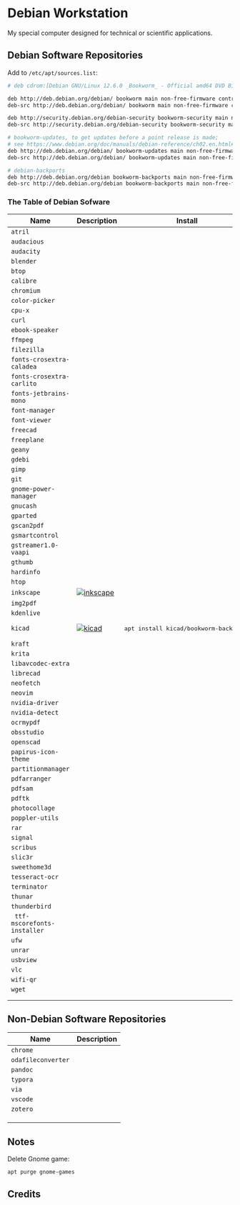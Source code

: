 # Debian Workstation

My special computer designed for technical or scientific applications.

## Debian Software Repositories

Add to `/etc/apt/sources.list`:

```bash
# deb cdrom:[Debian GNU/Linux 12.6.0 _Bookworm_ - Official amd64 DVD Binary-1 with firmware 20240629-10:19]/ bo>

deb http://deb.debian.org/debian/ bookworm main non-free-firmware contrib non-free
deb-src http://deb.debian.org/debian/ bookworm main non-free-firmware contrib non-free

deb http://security.debian.org/debian-security bookworm-security main non-free-firmware contrib non-free
deb-src http://security.debian.org/debian-security bookworm-security main non-free-firmware contrib non-free

# bookworm-updates, to get updates before a point release is made;
# see https://www.debian.org/doc/manuals/debian-reference/ch02.en.html#_updates_and_backports
deb http://deb.debian.org/debian/ bookworm-updates main non-free-firmware contrib non-free
deb-src http://deb.debian.org/debian/ bookworm-updates main non-free-firmware contrib non-free

# debian-backports
deb http://deb.debian.org/debian bookworm-backports main non-free-firmware contrib non-free
deb-src http://deb.debian.org/debian bookworm-backports main non-free-firmware contrib non-free
```
### The Table of Debian Sofware

| Name | Description | Install |
| ---------- | ---- | ---- |
| `atril` |  |  |
| `audacious` |  |  |
| `audacity` |  |  |
| `blender` |  |  |
| `btop` |  |  |
| `calibre` |  |  |
| `chromium` |  |  |
| `color-picker` | | |
| `cpu-x` |  |  |
| `curl`     |      |      |
| `ebook-speaker` | | |
| `ffmpeg` | | |
| `filezilla` | | |
| `fonts-crosextra-caladea` | | |
| `fonts-crosextra-carlito` | | |
| `fonts-jetbrains-mono` | | |
| `font-manager` | | |
| `font-viewer` | | |
| `freecad` | | |
| `freeplane` | | |
| `geany` | | |
| `gdebi` | | |
| `gimp` | | |
| `git`      |      |      |
| `gnome-power-manager` | | |
| `gnucash` | | |
| `gparted`  |      |      |
| `gscan2pdf` | | |
| `gsmartcontrol` | | |
| `gstreamer1.0-vaapi` | | |
| `gthumb` | | |
| `hardinfo` | | |
| `htop` |  |  |
| `inkscape` | [![inkscape](https://img.shields.io/debian/v/inkscape/bookworm?style=for-the-badge&logo=debian&logoColor=c70036&label=inkscape&color=c70036 "vector-based drawing program")](https://packages.debian.org/bookworm/inkscape) |  |
| `img2pdf` | |  |
| `kdenlive` | | |
| `kicad` | [![kicad](https://img.shields.io/debian/v/kicad/bookworm-backports?style=for-the-badge&logo=debian&logoColor=c70036&label=kicad&color=c70036 "Electronic schematic and PCB design software.")](https://packages.debian.org/bookworm-backports/kicad) | <pre>apt install kicad/bookworm-backports</pre> |
| `kraft` |  |  |
| `krita` | | |
| `libavcodec-extra` | | |
| `librecad` | | |
| `neofetch` | | |
| `neovim` | | |
| `nvidia-driver` | | |
| `nvidia-detect` | | |
| `ocrmypdf` | | |
| `obsstudio` | | |
| `openscad` | | |
| `papirus-icon-theme` | | |
| `partitionmanager` | | |
| `pdfarranger` | | |
| `pdfsam` | | |
| `pdftk` | | |
| `photocollage` | | |
| `poppler-utils` | | |
| `rar` | | |
| `signal` | | |
| `scribus` | | |
| `slic3r` | | |
| `sweethome3d` | | |
| `tesseract-ocr` | | |
| `terminator` | | |
| `thunar` | | |
| `thunderbird` | | |
| ` ttf-mscorefonts-installer` | | |
| `ufw` | | |
| `unrar` | | |
| `usbview` | | |
| `vlc` | | |
| `wifi-qr` | | |
| `wget`     |      |      |
|            |                                        |                                        |
|                       |                                        |                                        |

## Non-Debian Software Repositories

| Name               | Description |
| ------------------ | ----------- |
| `chrome`           |             |
| `odafileconverter` |             |
| `pandoc`           |             |
| `typora`           |             |
| `via`              |             |
| `vscode`           |             |
| `zotero`           |             |
|                    |             |
|                    |             |
|                    |             |



## Notes

Delete Gnome game:

```bash
apt purge gnome-games
```

## Credits

